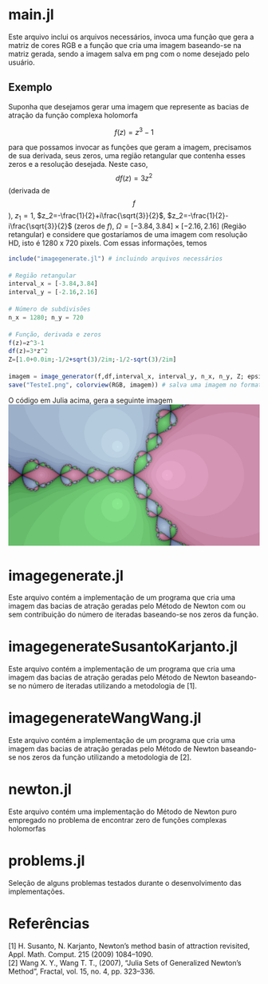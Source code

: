 # main.jl
Este arquivo inclui os arquivos necessários, invoca uma função que gera a matriz de cores RGB e a função que cria uma imagem baseando-se na matriz gerada, sendo a imagem salva em png com o nome desejado pelo usuário.

## Exemplo
Suponha que desejamos gerar uma imagem que represente as bacias de atração da função complexa holomorfa 

$$
f(z)=z^3-1
$$

para que possamos invocar as funções que geram a imagem, precisamos de sua derivada, seus zeros, uma região retangular que contenha esses zeros e a resolução desejada. Neste caso, $$df(z)=3z^2$$ (derivada de $$f$$), $z_1=1$, 
$z_2=-\frac{1}{2}+i\frac{\sqrt{3}}{2}$, $z_2=-\frac{1}{2}-i\frac{\sqrt{3}}{2}$ (zeros de $f$), $\Omega=[-3.84,3.84]\times[-2.16,2.16]$ (Região retangular) e considere que gostaríamos de uma imagem com resolução HD, isto é 1280 x 720 pixels. Com essas informações, temos

```julia
include("imagegenerate.jl") # incluindo arquivos necessários

# Região retangular
interval_x = [-3.84,3.84]
interval_y = [-2.16,2.16]

# Número de subdivisões
n_x = 1280; n_y = 720 

# Função, derivada e zeros
f(z)=z^3-1
df(z)=3*z^2
Z=[1.0+0.0im;-1/2+sqrt(3)/2im;-1/2-sqrt(3)/2im]

imagem = image_generator(f,df,interval_x, interval_y, n_x, n_y, Z; epsilon=1.e-12, iter = 40, factor=10, l=100)
save("TesteI.png", colorview(RGB, imagem)) # salva uma imagem no formato png com o nome dado na String
```

O código em Julia acima, gera a seguinte imagem
![Alt text](https://github.com/petimatematica/attraction_basins/blob/main/Fractais/TesteI.png)

# imagegenerate.jl
Este arquivo contém a implementação de um programa que cria uma imagem das bacias de atração geradas pelo Método de Newton com ou sem contribuição do número de iteradas baseando-se nos zeros da função.

# imagegenerateSusantoKarjanto.jl
Este arquivo contém a implementação de um programa que cria uma imagem das bacias de atração geradas pelo Método de Newton baseando-se no número de iteradas utilizando a metodologia de [1]. 

# imagegenerateWangWang.jl
Este arquivo contém a implementação de um programa que cria uma imagem das bacias de atração geradas pelo Método de Newton baseando-se nos zeros da função utilizando a metodologia de [2].

# newton.jl
Este arquivo contém uma implementação do Método de Newton puro empregado no problema de encontrar zero de funções complexas holomorfas

# problems.jl
Seleção de alguns problemas testados durante o desenvolvimento das implementações.

# Referências
[1] H. Susanto, N. Karjanto, Newton’s method basin of attraction revisited, Appl. Math. Comput. 215 (2009) 1084–1090.   
[2] Wang X. Y., Wang T. T., (2007), “Julia Sets of Generalized Newton’s Method”, Fractal, vol. 15, no. 4, pp. 323–336.  
